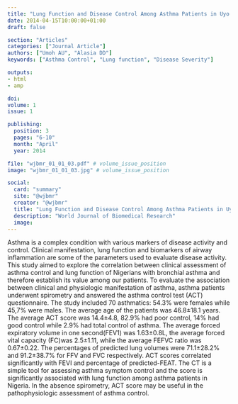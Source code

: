 ```yaml
---
title: "Lung Function and Disease Control Among Asthma Patients in Uyo South Eastern Nigeria"
date: 2014-04-15T10:00:00+01:00
draft: false

section: "Articles"
categories: ["Journal Article"]
authors: ["Umoh AU", "Alasia DD"]
keywords: ["Asthma Control", "Lung function", "Disease Severity"]

outputs: 
- html
- amp

doi:
volume: 1
issue: 1

publishing:
  position: 3
  pages: "6-10"
  month: "April"
  year: 2014

file: "wjbmr_01_01_03.pdf" # volume_issue_position
image: "wjbmr_01_01_03.jpg" # volume_issue_position

social:
  card: "summary"
  site: "@wjbmr"
  creator: "@wjbmr"
  title: "Lung Function and Disease Control Among Asthma Patients in Uyo South Eastern Nigeria"
  description: "World Journal of Biomedical Research"
  image:
---
```

Asthma is a complex condition with various markers of disease activity and control. Clinical manifestation, lung function and biomarkers of airway inflammation are some of the parameters used to evaluate disease activity. This study aimed to explore the correlation between clinical assessment of asthma control and lung function of Nigerians with bronchial asthma and therefore establish its value among our patients. To evaluate the association between clinical and physiologic manifestation of asthma, asthma patients underwent spirometry and answered the asthma control test (ACT) questionnaire. The study included 70 asthmatics: 54.3% were females while 45,7% were males. The average age of the patients was 46.8±18.1 years. The average ACT score was 14.4±4.8, 82.9% had poor control, 14% had good control while 2.9% had total control of asthma. The average forced expiratory volume in one second(FEV1) was 1.63±0.8L, the average forced vital capacity (FC)was 2.5±1.11, while the average FEFVC ratio was 0.67±0.22. The percentages of predicted lung volumes were 71.1±28.2% and 91.2±38.7% for FFV and FVC respectively. ACT scores correlated significantly with FEVI and percentage of predicted-FEAT. The CT is a simple tool for assessing asthma symptom control and the score is significantly associated with lung function among asthma patients in Nigeria. In the absence spirometry, ACT score may be useful in the pathophysiologic assessment of asthma control.